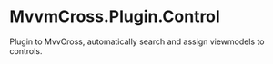 # MvvmCross.Plugin.Control
Plugin to MvvCross, automatically search and assign viewmodels to controls.
